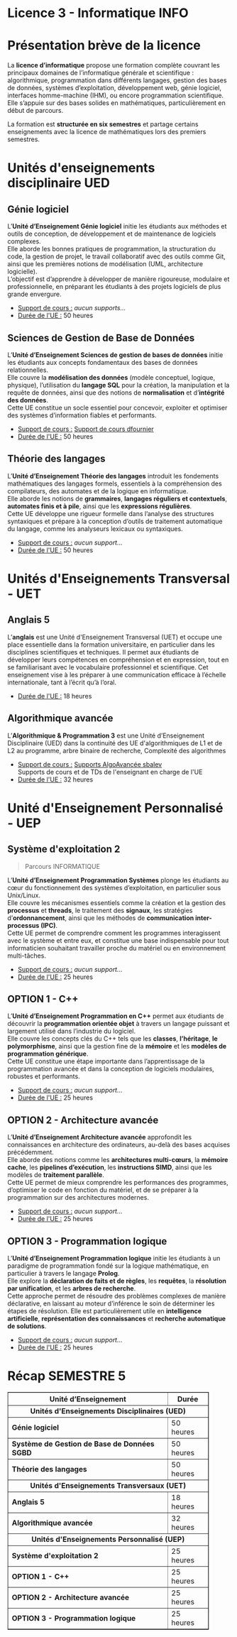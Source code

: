 # Licence 3 - Informatique INFO
# Présentation brève de la licence
La **licence d’informatique** propose une formation complète couvrant les principaux domaines de l’informatique générale et scientifique : algorithmique, programmation dans différents langages, gestion des bases de données, systèmes d’exploitation, développement web, génie logiciel, interfaces homme-machine (IHM), ou encore programmation scientifique.  
Elle s’appuie sur des bases solides en mathématiques, particulièrement en début de parcours.

La formation est **structurée en six semestres** et partage certains enseignements avec la licence de mathématiques lors des premiers semestres.
# Unités d'enseignements disciplinaire UED

## Génie logiciel
L’**Unité d’Enseignement Génie logiciel** initie les étudiants aux méthodes et outils de conception, de développement et de maintenance de logiciels complexes.  
Elle aborde les bonnes pratiques de programmation, la structuration du code, la gestion de projet, le travail collaboratif avec des outils comme Git, ainsi que les premières notions de modélisation (UML, architecture logicielle).  
L’objectif est d’apprendre à développer de manière rigoureuse, modulaire et professionnelle, en préparant les étudiants à des projets logiciels de plus grande envergure.
- <u>Support de cours :</u> *aucun supports...*
- <u>Durée de l'UE :</u> 50 heures

## Sciences de Gestion de Base de Données
L’**Unité d’Enseignement Sciences de gestion de bases de données** initie les étudiants aux concepts fondamentaux des bases de données relationnelles.  
Elle couvre la **modélisation des données** (modèle conceptuel, logique, physique), l’utilisation du **langage SQL** pour la création, la manipulation et la requête de données, ainsi que des notions de **normalisation** et d’**intégrité des données**.  
Cette UE constitue un socle essentiel pour concevoir, exploiter et optimiser des systèmes d’information fiables et performants.
- <u>Support de cours :</u> [Support de cours dfournier](https://litis.univ-lehavre.fr/~fournier/)
- <u>Durée de l'UE :</u> 50 heures

## Théorie des langages
L’**Unité d’Enseignement Théorie des langages** introduit les fondements mathématiques des langages formels, essentiels à la compréhension des compilateurs, des automates et de la logique en informatique.  
Elle aborde les notions de **grammaires**, **langages réguliers et contextuels**, **automates finis et à pile**, ainsi que les **expressions régulières**.  
Cette UE développe une rigueur formelle dans l’analyse des structures syntaxiques et prépare à la conception d’outils de traitement automatique du langage, comme les analyseurs lexicaux ou syntaxiques.
- <u>Support de cours :</u> *aucun support...*
- <u>Durée de l'UE :</u> 50 heures

# Unités d'Enseignements Transversal - UET
## Anglais 5
L’**anglais** est une Unité d'Enseignement Transversal (UET) et occupe une place essentielle dans la formation universitaire, en particulier dans les disciplines scientifiques et techniques. Il permet aux étudiants de développer leurs compétences en compréhension et en expression, tout en se familiarisant avec le vocabulaire professionnel et scientifique. Cet enseignement vise à les préparer à une communication efficace à l’échelle internationale, tant à l’écrit qu’à l’oral.
- <u>Durée de l'UE :</u> 18 heures

## Algorithmique avancée
L’**Algorithmique & Programmation 3** est une Unité d’Enseignement Disciplinaire (UED) dans la continuité des UE d'algorithmiques de L1 et de L2 au programme, arbre binaire de recherche, Complexité des algorithmes
- <u>Support de cours :</u> [Supports AlgoAvancée sbalev](https://www-apps.univ-lehavre.fr/forge/balevs/algorithmique-avanc-e)
  <br/>Supports de cours et de TDs de l'enseignant en charge de l'UE
- <u>Durée de l'UE :</u> 32 heures

# Unité d'Enseignement Personnalisé - UEP

## Système d'exploitation 2
>Parcours INFORMATIQUE

L’**Unité d’Enseignement Programmation Systèmes** plonge les étudiants au cœur du fonctionnement des systèmes d’exploitation, en particulier sous Unix/Linux.  
Elle couvre les mécanismes essentiels comme la création et la gestion des **processus** et **threads**, le traitement des **signaux**, les stratégies d’**ordonnancement**, ainsi que les méthodes de **communication inter-processus (IPC)**.  
Cette UE permet de comprendre comment les programmes interagissent avec le système et entre eux, et constitue une base indispensable pour tout informaticien souhaitant travailler proche du matériel ou en environnement multi-tâches.
- <u>Support de cours :</u> *aucun support...*
- <u>Durée de l'UE :</u> 25 heures

## OPTION 1 - C++
L’**Unité d’Enseignement Programmation en C++** permet aux étudiants de découvrir la **programmation orientée objet** à travers un langage puissant et largement utilisé dans l’industrie du logiciel.   
Elle couvre les concepts clés du C++ tels que les **classes**, **l’héritage**, **le polymorphisme**, ainsi que la gestion fine de la **mémoire** et les **modèles de programmation générique**.   
Cette UE constitue une étape importante dans l’apprentissage de la programmation avancée et dans la conception de logiciels modulaires, robustes et performants.
- <u>Support de cours :</u> *aucun support...*
- <u>Durée de l'UE :</u> 25 heures

## OPTION 2 - Architecture avancée
L’**Unité d’Enseignement Architecture avancée** approfondit les connaissances en architecture des ordinateurs, au-delà des bases acquises précédemment.   
Elle aborde des notions comme les **architectures multi-cœurs**, la **mémoire cache**, les **pipelines d’exécution**, les **instructions SIMD**, ainsi que les modèles de **traitement parallèle**.  
Cette UE permet de mieux comprendre les performances des programmes, d’optimiser le code en fonction du matériel, et de se préparer à la programmation sur des architectures modernes.
- <u>Support de cours :</u> *aucun support...*
- <u>Durée de l'UE :</u> 25 heures

## OPTION 3 - Programmation logique
L’**Unité d’Enseignement Programmation logique** initie les étudiants à un paradigme de programmation fondé sur la logique mathématique, en particulier à travers le langage **Prolog**.  
Elle explore la **déclaration de faits et de règles**, les **requêtes**, la **résolution par unification**, et les **arbres de recherche**.  
Cette approche permet de résoudre des problèmes complexes de manière déclarative, en laissant au moteur d’inférence le soin de déterminer les étapes de résolution. Elle est particulièrement utile en **intelligence artificielle**, **représentation des connaissances** et **recherche automatique de solutions**.
- <u>Support de cours :</u> *aucun support...*
- <u>Durée de l'UE :</u> 25 heures

# Récap SEMESTRE 5

<table border="1" cellpadding="8" cellspacing="0" style="border-collapse: collapse; width: 90%;">
  <thead>
    <tr>
      <th>Unité d’Enseignement</th>
      <th>Durée</th>
    </tr>
  </thead>
  <tbody>
	  <tr>
      <td colspan="2" style="font-weight: bold; text-align: center;">Unités d'Enseignements Disciplinaires (UED)</td>
    </tr>
    <tr>
      <td><strong>Génie logiciel</strong></td>
      <td>50 heures</td>
    </tr>
    <tr>
      <td><strong>Système de Gestion de Base de Données SGBD</strong></td>
      <td>50 heures</td>
    </tr>
    <tr>
      <td><strong>Théorie des langages</strong></td>
      <td>50 heures</td>
    </tr>
	<tr>
      <td colspan="2" style="font-weight: bold; text-align: center;">Unités d'Enseignements Transversaux (UET)</td>
    </tr>    
    <tr>
      <td><strong>Anglais 5</strong></td>
      <td>18 heures</td>
    </tr>
    <tr>
      <td><strong>Algorithmique avancée</strong></td>
      <td>32 heures</td>
    </tr>
    <tr>
      <td colspan="2" style="font-weight: bold; text-align: center;">Unités d'Enseignements Personnalisé (UEP)</td>
    </tr>    
    <tr>
      <td><strong>Système d'exploitation 2</strong></td>
      <td>25 heures</td>
    </tr>
    <tr>
      <td><strong>OPTION 1 - C++</strong></td>
      <td>25 heures</td>
    </tr>
    <tr>
      <td><strong>OPTION 2 - Architecture avancée</strong></td>
      <td>25 heures</td>
    </tr>
    <tr>
      <td><strong>OPTION 3 - Programmation logique</strong></td>
      <td>25 heures</td>
    </tr>
</tbody>
</table>

